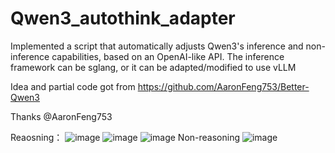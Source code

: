 # Qwen3_autothink_adapter
Implemented a script that automatically adjusts Qwen3's inference and non-inference capabilities, based on an OpenAI-like API. The inference framework can be sglang, or it can be adapted/modified to use vLLM

Idea and partial code got from https://github.com/AaronFeng753/Better-Qwen3

Thanks @AaronFeng753


Reaosning：
![image](https://github.com/user-attachments/assets/0bf32274-f159-4614-ae13-c3be69a937d4)
![image](https://github.com/user-attachments/assets/63bc38d3-ba55-487f-b29a-0eac33346ca1)
![image](https://github.com/user-attachments/assets/e2349a8b-4a7f-4a3d-82f0-a675fec61559)
Non-reasoning
![image](https://github.com/user-attachments/assets/e7d1dd1c-6ed0-45ed-92de-ebb0a3b02b59)
